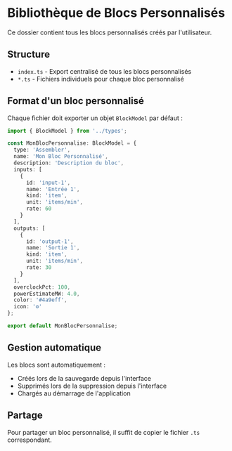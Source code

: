 # Bibliothèque de Blocs Personnalisés

Ce dossier contient tous les blocs personnalisés créés par l'utilisateur.

## Structure

- `index.ts` - Export centralisé de tous les blocs personnalisés
- `*.ts` - Fichiers individuels pour chaque bloc personnalisé

## Format d'un bloc personnalisé

Chaque fichier doit exporter un objet `BlockModel` par défaut :

```typescript
import { BlockModel } from '../types';

const MonBlocPersonnalise: BlockModel = {
  type: 'Assembler',
  name: 'Mon Bloc Personnalisé',
  description: 'Description du bloc',
  inputs: [
    {
      id: 'input-1',
      name: 'Entrée 1',
      kind: 'item',
      unit: 'items/min',
      rate: 60
    }
  ],
  outputs: [
    {
      id: 'output-1',
      name: 'Sortie 1', 
      kind: 'item',
      unit: 'items/min',
      rate: 30
    }
  ],
  overclockPct: 100,
  powerEstimateMW: 4.0,
  color: '#4a9eff',
  icon: '⚙️'
};

export default MonBlocPersonnalise;
```

## Gestion automatique

Les blocs sont automatiquement :
- Créés lors de la sauvegarde depuis l'interface
- Supprimés lors de la suppression depuis l'interface
- Chargés au démarrage de l'application

## Partage

Pour partager un bloc personnalisé, il suffit de copier le fichier `.ts` correspondant.
